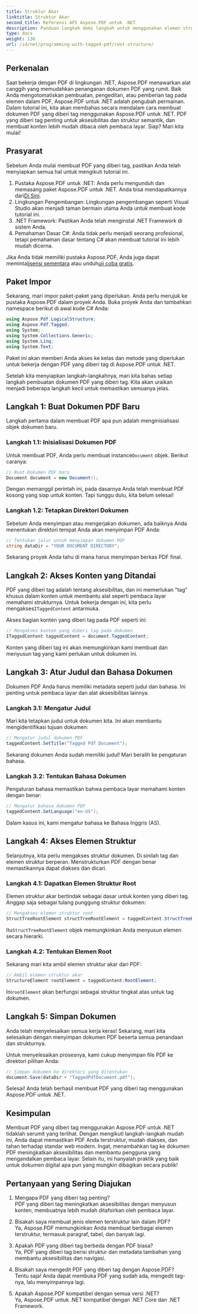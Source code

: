 ```yaml
---
title: Struktur Akar
linktitle: Struktur Akar
second_title: Referensi API Aspose.PDF untuk .NET
description: Panduan langkah demi langkah untuk menggunakan elemen struktur root dengan Aspose.PDF untuk .NET untuk mengakses root dan objek StructTreeRoot dari dokumen PDF.
type: docs
weight: 130
url: /id/net/programming-with-tagged-pdf/root-structure/
---
```

## Perkenalan

Saat bekerja dengan PDF di lingkungan .NET, Aspose.PDF menawarkan alat canggih yang memudahkan penanganan dokumen PDF yang rumit. Baik Anda mengotomatiskan pembuatan, pengeditan, atau pemberian tag pada elemen dalam PDF, Aspose.PDF untuk .NET adalah pengubah permainan. Dalam tutorial ini, kita akan membahas secara mendalam cara membuat dokumen PDF yang diberi tag menggunakan Aspose.PDF untuk .NET. PDF yang diberi tag penting untuk aksesibilitas dan struktur semantik, dan membuat konten lebih mudah dibaca oleh pembaca layar. Siap? Mari kita mulai!

## Prasyarat

Sebelum Anda mulai membuat PDF yang diberi tag, pastikan Anda telah menyiapkan semua hal untuk mengikuti tutorial ini.

1.  Pustaka Aspose.PDF untuk .NET: Anda perlu mengunduh dan memasang paket Aspose.PDF untuk .NET. Anda bisa mendapatkannya dari[Di Sini](https://releases.aspose.com/pdf/net/).
2. Lingkungan Pengembangan: Lingkungan pengembangan seperti Visual Studio akan menjadi taman bermain utama Anda untuk membuat kode tutorial ini.
3. .NET Framework: Pastikan Anda telah menginstal .NET Framework di sistem Anda.
4. Pemahaman Dasar C#: Anda tidak perlu menjadi seorang profesional, tetapi pemahaman dasar tentang C# akan membuat tutorial ini lebih mudah dicerna.

 Jika Anda tidak memiliki pustaka Aspose.PDF, Anda juga dapat meminta[lisensi sementara](https://purchase.aspose.com/temporary-license/) atau unduh[uji coba gratis](https://releases.aspose.com/).

## Paket Impor

Sekarang, mari impor paket-paket yang diperlukan. Anda perlu merujuk ke pustaka Aspose.PDF dalam proyek Anda. Buka proyek Anda dan tambahkan namespace berikut di awal kode C# Anda:

```csharp
using Aspose.Pdf.LogicalStructure;
using Aspose.Pdf.Tagged;
using System;
using System.Collections.Generic;
using System.Linq;
using System.Text;
```

Paket ini akan memberi Anda akses ke kelas dan metode yang diperlukan untuk bekerja dengan PDF yang diberi tag di Aspose.PDF untuk .NET.

Setelah kita menyiapkan langkah-langkahnya, mari kita bahas setiap langkah pembuatan dokumen PDF yang diberi tag. Kita akan uraikan menjadi beberapa langkah kecil untuk memastikan semuanya jelas.

## Langkah 1: Buat Dokumen PDF Baru

Langkah pertama dalam membuat PDF apa pun adalah menginisialisasi objek dokumen baru.

### Langkah 1.1: Inisialisasi Dokumen PDF
 Untuk membuat PDF, Anda perlu membuat instance`Document` objek. Berikut caranya:

```csharp
// Buat Dokumen PDF baru
Document document = new Document();
```

Dengan memanggil perintah ini, pada dasarnya Anda telah membuat PDF kosong yang siap untuk konten. Tapi tunggu dulu, kita belum selesai!

### Langkah 1.2: Tetapkan Direktori Dokumen
Sebelum Anda menyimpan atau mengerjakan dokumen, ada baiknya Anda menentukan direktori tempat Anda akan menyimpan PDF Anda:

```csharp
// Tentukan jalur untuk menyimpan dokumen PDF
string dataDir = "YOUR DOCUMENT DIRECTORY";
```

Sekarang proyek Anda tahu di mana harus menyimpan berkas PDF final.

## Langkah 2: Akses Konten yang Ditandai

 PDF yang diberi tag adalah tentang aksesibilitas, dan ini memerlukan "tag" khusus dalam konten untuk membantu alat seperti pembaca layar memahami strukturnya. Untuk bekerja dengan ini, kita perlu mengakses`ITaggedContent` antarmuka.

Akses bagian konten yang diberi tag pada PDF seperti ini:

```csharp
// Mengakses konten yang diberi tag pada dokumen
ITaggedContent taggedContent = document.TaggedContent;
```

Konten yang diberi tag ini akan memungkinkan kami membuat dan menyusun tag yang kami perlukan untuk dokumen ini.

## Langkah 3: Atur Judul dan Bahasa Dokumen

Dokumen PDF Anda harus memiliki metadata seperti judul dan bahasa. Ini penting untuk pembaca layar dan alat aksesibilitas lainnya.

### Langkah 3.1: Mengatur Judul
Mari kita tetapkan judul untuk dokumen kita. Ini akan membantu mengidentifikasi tujuan dokumen:

```csharp
// Mengatur judul dokumen PDF
taggedContent.SetTitle("Tagged Pdf Document");
```

Sekarang dokumen Anda sudah memiliki judul! Mari beralih ke pengaturan bahasa.

### Langkah 3.2: Tentukan Bahasa Dokumen
Pengaturan bahasa memastikan bahwa pembaca layar memahami konten dengan benar:

```csharp
// Mengatur bahasa dokumen PDF
taggedContent.SetLanguage("en-US");
```

Dalam kasus ini, kami mengatur bahasa ke Bahasa Inggris (AS).

## Langkah 4: Akses Elemen Struktur

Selanjutnya, kita perlu mengakses struktur dokumen. Di sinilah tag dan elemen struktur berperan. Menstrukturkan PDF dengan benar memastikannya dapat diakses dan dicari.

### Langkah 4.1: Dapatkan Elemen Struktur Root
Elemen struktur akar bertindak sebagai dasar untuk konten yang diberi tag. Anggap saja sebagai tulang punggung struktur dokumen:

```csharp
// Mengakses elemen struktur root
StructTreeRootElement structTreeRootElement = taggedContent.StructTreeRootElement;
```

 Itu`StructTreeRootElement` objek memungkinkan Anda menyusun elemen secara hierarki.

### Langkah 4.2: Tentukan Elemen Root
Sekarang mari kita ambil elemen struktur akar dari PDF:

```csharp
// Ambil elemen struktur akar
StructureElement rootElement = taggedContent.RootElement;
```

 Ini`rootElement` akan berfungsi sebagai struktur tingkat atas untuk tag dokumen.

## Langkah 5: Simpan Dokumen

Anda telah menyelesaikan semua kerja keras! Sekarang, mari kita selesaikan dengan menyimpan dokumen PDF beserta semua penandaan dan strukturnya.

Untuk menyelesaikan prosesnya, kami cukup menyimpan file PDF ke direktori pilihan Anda:

```csharp
// Simpan dokumen ke direktori yang ditentukan
document.Save(dataDir + "TaggedPdfDocument.pdf");
```

Selesai! Anda telah berhasil membuat PDF yang diberi tag menggunakan Aspose.PDF untuk .NET. 

## Kesimpulan

Membuat PDF yang diberi tag menggunakan Aspose.PDF untuk .NET tidaklah serumit yang terlihat. Dengan mengikuti langkah-langkah mudah ini, Anda dapat memastikan PDF Anda terstruktur, mudah diakses, dan tahan terhadap standar web modern. Ingat, menambahkan tag ke dokumen PDF meningkatkan aksesibilitas dan membantu pengguna yang mengandalkan pembaca layar. Selain itu, ini hanyalah praktik yang baik untuk dokumen digital apa pun yang mungkin dibagikan secara publik!

## Pertanyaan yang Sering Diajukan

1. Mengapa PDF yang diberi tag penting?  
   PDF yang diberi tag meningkatkan aksesibilitas dengan menyusun konten, membuatnya lebih mudah ditafsirkan oleh pembaca layar.

2. Bisakah saya membuat jenis elemen terstruktur lain dalam PDF?  
   Ya, Aspose.PDF memungkinkan Anda membuat berbagai elemen terstruktur, termasuk paragraf, tabel, dan banyak lagi.

3. Apakah PDF yang diberi tag berbeda dengan PDF biasa?  
   Ya, PDF yang diberi tag berisi struktur dan metadata tambahan yang membantu aksesibilitas dan navigasi.

4. Bisakah saya mengedit PDF yang diberi tag dengan Aspose.PDF?  
   Tentu saja! Anda dapat membuka PDF yang sudah ada, mengedit tag-nya, lalu menyimpannya lagi.

5. Apakah Aspose.PDF kompatibel dengan semua versi .NET?  
   Ya, Aspose.PDF untuk .NET kompatibel dengan .NET Core dan .NET Framework.